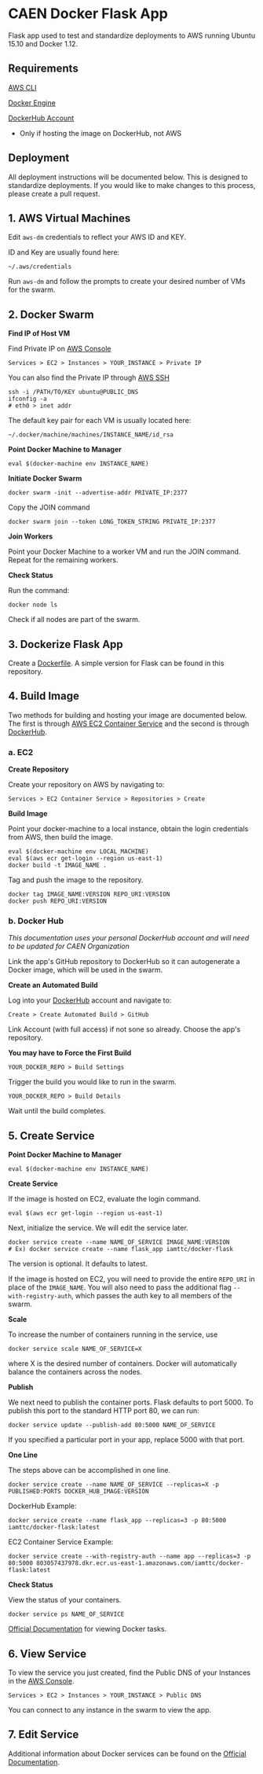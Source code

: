 # CAEN Docker Flask App

Flask app used to test and standardize deployments to AWS running Ubuntu 15.10 and Docker 1.12.

## Requirements

[AWS CLI](https://aws.amazon.com/cli/)

[Docker Engine](https://docs.docker.com/engine/installation/)

[DockerHub Account](https://hub.docker.com/)
* Only if hosting the image on DockerHub, not AWS


## Deployment

All deployment instructions will be documented below. This is designed to
standardize deployments. If you would like to make changes to this process,
please create a pull request.


## 1. AWS Virtual Machines

Edit `aws-dm` credentials to reflect your AWS ID and KEY.

ID and Key are usually found here:
```
~/.aws/credentials
```
Run `aws-dm` and follow the prompts to create your desired number of VMs for the swarm.


## 2. Docker Swarm

__Find IP of Host VM__


Find Private IP on [AWS Console](https://michigan-engineering.signin.aws.amazon.com/console)

```
Services > EC2 > Instances > YOUR_INSTANCE > Private IP
```
You can also find the Private IP through [AWS SSH](http://docs.aws.amazon.com/AWSEC2/latest/UserGuide/AccessingInstancesLinux.html)

```
ssh -i /PATH/TO/KEY ubuntu@PUBLIC_DNS
ifconfig -a
# eth0 > inet addr
```

The default key pair for each VM is usually located here:
```
~/.docker/machine/machines/INSTANCE_NAME/id_rsa
```

__Point Docker Machine to Manager__

```
eval $(docker-machine env INSTANCE_NAME)
```

__Initiate Docker Swarm__

```
docker swarm -init --advertise-addr PRIVATE_IP:2377
```
Copy the JOIN command

```
docker swarm join --token LONG_TOKEN_STRING PRIVATE_IP:2377
```

__Join Workers__

Point your Docker Machine to a worker VM and run the JOIN command. Repeat for the remaining workers.

__Check Status__

Run the command:
```
docker node ls
```
Check if all nodes are part of the swarm.


## 3. Dockerize Flask App

Create a [Dockerfile](https://docs.docker.com/engine/reference/builder/). A simple version for Flask can be found in this repository.


## 4. Build Image

Two methods for building and hosting your image are documented below. The first is through [AWS EC2 Container Service](https://aws.amazon.com/ecs/) and the second is through [DockerHub](https://hub.docker.com/).


### a. EC2

__Create Repository__

Create your repository on AWS by navigating to:
```
Services > EC2 Container Service > Repositories > Create
```

__Build Image__

Point your docker-machine to a local instance, obtain the login credentials from AWS, then build the image.
```
eval $(docker-machine env LOCAL_MACHINE)
eval $(aws ecr get-login --region us-east-1)
docker build -t IMAGE_NAME .
```
Tag and push the image to the repository.
```
docker tag IMAGE_NAME:VERSION REPO_URI:VERSION
docker push REPO_URI:VERSION
```


### b. Docker Hub

*This documentation uses your personal DockerHub account and will need to be updated for CAEN Organization*

Link the app's GitHub repository to DockerHub so it can autogenerate
a Docker image, which will be used in the swarm.

__Create an Automated Build__

Log into your [DockerHub](https://hub.docker.com/) account and navigate to:

```
Create > Create Automated Build > GitHub
```
Link Account (with full access) if not sone so already.
Choose the app's repository.

__You may have to Force the First Build__

```
YOUR_DOCKER_REPO > Build Settings
```
Trigger the build you would like to run in the swarm.
```
YOUR_DOCKER_REPO > Build Details
```
Wait until the build completes.


## 5. Create Service

__Point Docker Machine to Manager__

```
eval $(docker-machine env INSTANCE_NAME)
```

__Create Service__

If the image is hosted on EC2, evaluate the login command.
```
eval $(aws ecr get-login --region us-east-1)
```
Next, initialize the service. We will edit the service later.
```
docker service create --name NAME_OF_SERVICE IMAGE_NAME:VERSION
# Ex) docker service create --name flask_app iamttc/docker-flask
```
The version is optional. It defaults to latest.

If the image is hosted on EC2, you will need to provide the entire `REPO_URI` in place of the `IMAGE_NAME`. You will also need to pass the additional flag `--with-registry-auth`, which passes the auth key to all members of the swarm.

__Scale__

To increase the number of containers running in the service, use
```
docker service scale NAME_OF_SERVICE=X
```
where X is the desired number of containers. Docker will automatically balance the containers across the nodes.

__Publish__

We next need to publish the container ports. Flask defaults to port 5000.
To publish this port to the standard HTTP port 80, we can run:
```
docker service update --publish-add 80:5000 NAME_OF_SERVICE
```
If you specified a particular port in your app, replace 5000 with that port.

__One Line__

The steps above can be accomplished in one line.
```
docker service create --name NAME_OF_SERVICE --replicas=X -p PUBLISHED:PORTS DOCKER_HUB_IMAGE:VERSION
```
DockerHub Example:
```
docker service create --name flask_app --replicas=3 -p 80:5000 iamttc/docker-flask:latest
```
EC2 Container Service Example:
```
docker service create --with-registry-auth --name app --replicas=3 -p 80:5000 803057437978.dkr.ecr.us-east-1.amazonaws.com/iamttc/docker-flask:latest
```

__Check Status__

View the status of your containers.
```
docker service ps NAME_OF_SERVICE
```
[Official Documentation](https://docs.docker.com/engine/reference/commandline/service_ps/)
for viewing Docker tasks.


## 6. View Service

To view the service you just created, find the Public DNS of your Instances in the [AWS Console](https://michigan-engineering.signin.aws.amazon.com/console).
```
Services > EC2 > Instances > YOUR_INSTANCE > Public DNS
```
You can connect to any instance in the swarm to view the app.


## 7. Edit Service

Additional information about Docker services can be found on the [Official Documentation](https://docs.docker.com/engine/reference/commandline/service_create/).

